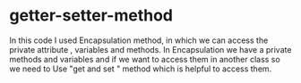 # getter-setter-method
In this code I used Encapsulation method, in which we can access the private attribute , variables and methods.
In Encapsulation we have a private methods and variables and if we want to access them in another class so we need to Use "get and set " method which is helpful to access them.
